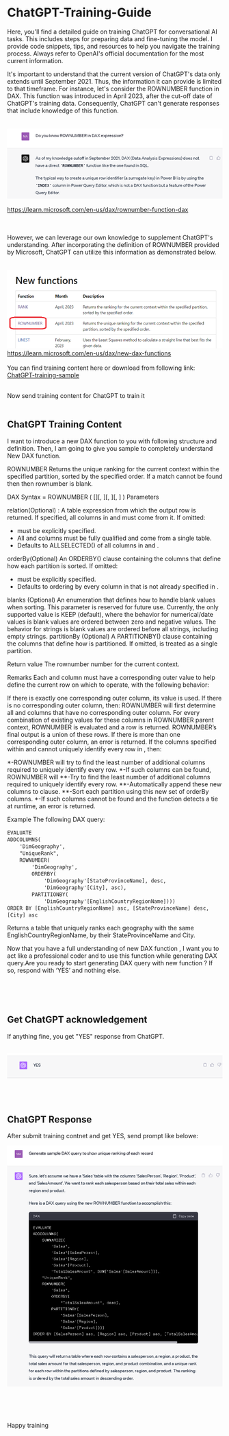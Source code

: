 # ChatGPT-Training-Guide
Here, you'll find a detailed guide on training ChatGPT for conversational AI tasks. This includes steps for preparing data and fine-tuning the model. I provide code snippets, tips, and resources to help you navigate the training process. Always refer to OpenAI's official documentation for the most current information.

It's important to understand that the current version of ChatGPT's data only extends until September 2021. Thus, the information it can provide is limited to that timeframe. For instance, let's consider the ROWNUMBER function in DAX. This function was introduced in April 2023, after the cut-off date of ChatGPT's training data. Consequently, ChatGPT can't generate responses that include knowledge of this function.
<br /><br /><br />
![DAX New function](https://github.com/MahdiSheikhi/ChatGPT-Training-Guide/blob/main/Assests/DAX-ROWNUMBER-NoData.png)

 https://learn.microsoft.com/en-us/dax/rownumber-function-dax
 <br /><br /><br />


However, we can leverage our own knowledge to supplement ChatGPT's understanding. After incorporating the definition of ROWNUMBER provided by Microsoft, ChatGPT can utilize this information as demonstrated below.
<br /><br /><br />
![DAX New function](https://github.com/MahdiSheikhi/ChatGPT-Training-Guide/blob/main/Assests/DAX-New-Function.png)
https://learn.microsoft.com/en-us/dax/new-dax-functions
<br /><br />
You can find training content here or download from following link: [ChatGPT-training-sample](https://github.com/MahdiSheikhi/ChatGPT-Training-Guide/blob/main/ChatGPT-training-sample.txt)
<br /><br />

Now send training content for ChatGPT to train it
<br /><br />

## ChatGPT Training Content
I want to introduce a new DAX function to you with following structure and definition. Then, I am going to give you sample to completely understand New DAX function.

ROWNUMBER Returns the unique ranking for the current context within the specified partition, sorted by the specified order. If a match cannot be found then then rownumber is blank.

DAX Syntax = ROWNUMBER ( [<relation>][, <orderBy>][, <blanks>][, <partitionBy>] )
Parameters

relation(Optional) :  A table expression from which the output row is returned.
If specified, all columns in <orderBy> and <partitionBy> must come from it.
If omitted:
- <orderBy> must be explicitly specified.
- All <orderBy> and <partitionBy> columns must be fully qualified and come from a single table.
- Defaults to ALLSELECTED() of all columns in <orderBy> and <partitionBy>.

orderBy(Optional) An ORDERBY() clause containing the columns that define how each partition is sorted.
If omitted:
- <relation> must be explicitly specified.
- Defaults to ordering by every column in <relation> that is not already specified in <partitionBy>.

blanks	(Optional) An enumeration that defines how to handle blank values when sorting.
This parameter is reserved for future use.
Currently, the only supported value is KEEP (default), where the behavior for numerical/date values is blank values are ordered between zero and negative values. The behavior for strings is blank values are ordered before all strings, including empty strings.
partitionBy	(Optional) A PARTITIONBY() clause containing the columns that define how <relation> is partitioned.
If omitted, <relation> is treated as a single partition.


Return value
The rownumber number for the current context.


Remarks
Each <orderBy> and <partitionBy> column must have a corresponding outer value to help define the current row on which to operate, with the following behavior:

If there is exactly one corresponding outer column, its value is used.
If there is no corresponding outer column, then:
ROWNUMBER will first determine all <orderBy> and <partitionBy> columns that have no corresponding outer column.
For every combination of existing values for these columns in ROWNUMBER parent context, ROWNUMBER is evaluated and a row is returned.
ROWNUMBER’s final output is a union of these rows.
If there is more than one corresponding outer column, an error is returned.
If the columns specified within <orderBy> and <partitionBy> cannot uniquely identify every row in <relation>, then:

*-ROWNUMBER will try to find the least number of additional columns required to uniquely identify every row.
*-If such columns can be found, ROWNUMBER will
**-Try to find the least number of additional columns required to uniquely identify every row.
**-Automatically append these new columns to <orderBy> clause.
**-Sort each partition using this new set of orderBy columns.
*-If such columns cannot be found and the function detects a tie at runtime, an error is returned.


Example
The following DAX query:
 
```DAX
EVALUATE
ADDCOLUMNS(
    'DimGeography',
    "UniqueRank",
    ROWNUMBER(
    	'DimGeography',
    	ORDERBY(
    		'DimGeography'[StateProvinceName], desc,
    		'DimGeography'[City], asc),
    	PARTITIONBY(
    		'DimGeography'[EnglishCountryRegionName])))
ORDER BY [EnglishCountryRegionName] asc, [StateProvinceName] desc, [City] asc
```

Returns a table that uniquely ranks each geography with the same EnglishCountryRegionName, by their StateProvinceName and City.



Now that you have a full understanding of new DAX function , I want you to act like a professional coder and to use this function while generating DAX query.Are you ready to start generating DAX query with new function ? If so, respond with ‘YES’ and nothing else.

   <br /><br /><br />

 ## Get ChatGPT acknowledgement

 If anything fine, you get "YES" response from ChatGPT. 
<br /><br />

![ChatGPT Response](https://github.com/MahdiSheikhi/ChatGPT-Training-Guide/blob/main/Assests/Yes-Response.png)

<br /><br />
 
 ## ChatGPT Response

  After submit training contnet and get YES, send prompt like belowe:

 
![DAX New function](https://github.com/MahdiSheikhi/ChatGPT-Training-Guide/blob/main/Assests/DAX-ROWNUMBER-Generated.png)

  <br /><br /><br />

 Happy training

